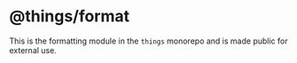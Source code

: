 # @things/format

This is the formatting module in the `things` monorepo and is made public for external use.